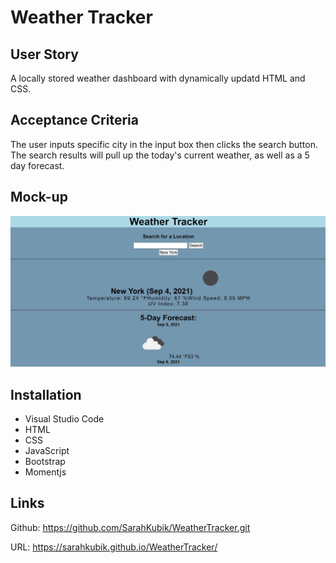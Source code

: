 # Weather Tracker

## User Story

A locally stored weather dashboard with dynamically updatd HTML and CSS.

## Acceptance Criteria

The user inputs specific city in the input box then clicks the search button. The search results will pull up the today's current weather, as well as a 5 day forecast.

## Mock-up

![The application has a grey search button](./assets/images/WeatherMock.JPG)

## Installation

* Visual Studio Code
* HTML
* CSS
* JavaScript
* Bootstrap
* Momentjs

## Links

Github: <https://github.com/SarahKubik/WeatherTracker.git>

URL: <https://sarahkubik.github.io/WeatherTracker/>
